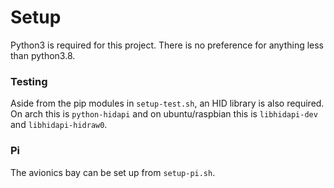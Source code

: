 # Setup
Python3 is required for this project. There is no
preference for anything less than python3.8.

### Testing
Aside from the pip modules in `setup-test.sh`,
an HID library is also required. On arch this is
`python-hidapi` and on ubuntu/raspbian this is
`libhidapi-dev` and `libhidapi-hidraw0`.

### Pi
The avionics bay can be set up from `setup-pi.sh`.
